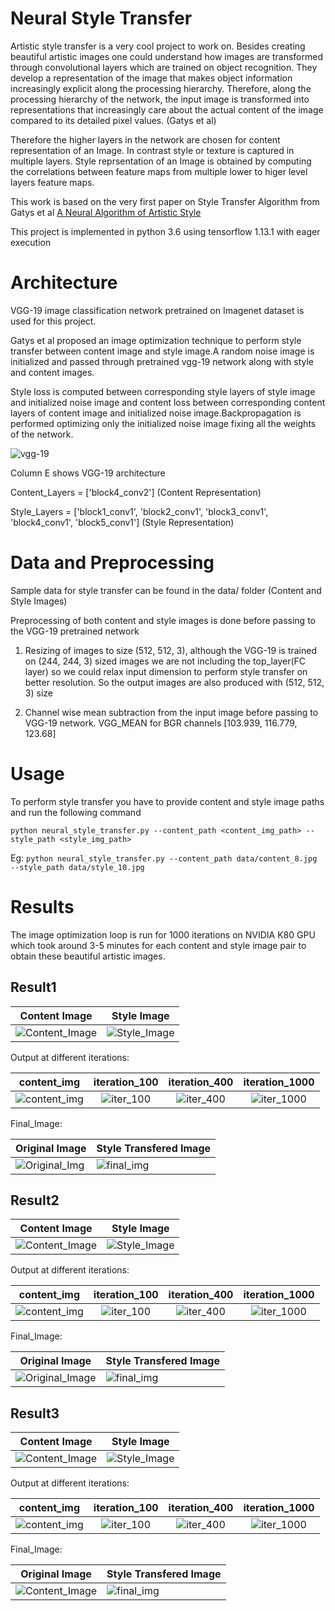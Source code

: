 # Neural Style Transfer

Artistic style transfer is a very cool project to work on. Besides creating beautiful artistic images one could understand how images are transformed through convolutional layers which are trained on object recognition. They develop a
representation of the image that makes object information increasingly explicit along the processing hierarchy. Therefore, along the processing hierarchy of the network, the input image
is transformed into representations that increasingly care about the actual content of the image compared to its detailed pixel values. (Gatys et al)

Therefore the higher layers in the network are chosen for content representation of an Image. In contrast style or texture is captured in multiple layers. Style reprsentation of an Image is obtained by computing the correlations between feature maps from multiple lower to higer level layers feature maps.

This work is based on the very first paper on Style Transfer Algorithm from Gatys et al [A Neural Algorithm of Artistic Style](https://arxiv.org/abs/1508.06576)

This project is implemented in python 3.6 using tensorflow 1.13.1  with eager execution

# Architecture

VGG-19 image classification network pretrained on Imagenet dataset is used for this project.

Gatys et al proposed an image optimization technique to perform style transfer between content image and style image.A random noise image is initialized and passed through pretrained vgg-19 network along with style and content images.

Style loss is computed between corresponding style layers of style image and initialized noise image and content loss between corresponding content layers of content image and initialized noise image.Backpropagation is performed optimizing only the initialized noise image fixing all the weights of the network.

![vgg-19](results/vgg.png)

Column E shows VGG-19 architecture

Content_Layers = ['block4_conv2']   (Content Representation)

Style_Layers = ['block1_conv1', 'block2_conv1', 'block3_conv1', 'block4_conv1', 'block5_conv1']  (Style Representation)
                       
# Data and Preprocessing

Sample data for style transfer can be found in the data/ folder (Content and Style Images)

Preprocessing of both content and style images is done before passing to the VGG-19 pretrained network

1. Resizing of images to size (512, 512, 3), although the VGG-19 is trained on (244, 244, 3) sized images we are not including the top_layer(FC layer) so we could relax input dimension to perform style transfer on better resolution.
   So the output images are also produced with (512, 512, 3) size

2. Channel wise mean subtraction from the input image before passing to VGG-19 network.
   VGG_MEAN for BGR channels [103.939, 116.779, 123.68]

# Usage

To perform style transfer you have to provide content and style image paths and run the following command

`python neural_style_transfer.py --content_path <content_img_path> --style_path <style_img_path>`

Eg: `python neural_style_transfer.py --content_path data/content_8.jpg --style_path data/style_10.jpg`


# Results

The image optimization loop is run for 1000 iterations on NVIDIA K80 GPU which took around 3-5 minutes for each content and style image pair to obtain these beautiful artistic images.
## Result1

| Content Image | Style Image |
| --- | ---|
|![Content_Image](results/content2_style2/content.jpg)|  ![Style_Image](results/content2_style2/style.jpg)|

 Output at different iterations:

| content_img | iteration_100 | iteration_400 | iteration_1000 |
| :---: | :---: | :---: | :---:|
|![content_img](results/content2_style2/content.jpg)|![iter_100](results/content2_style2/iteration_100.jpg)|![iter_400](results/content2_style2/iteration_400.jpg)|![iter_1000](results/content2_style2/iteration_1000.jpg)|

 Final_Image:
 
| Original Image | Style Transfered Image|
|---|---|
|![Original_Img](results/content2_style2/content.jpg)|![final_img](results/content2_style2/iteration_1000.jpg)|

## Result2

| Content Image | Style Image |
| --- | ---|
|![Content_Image](results/content4_style4/content.jpg)|  ![Style_Image](results/content4_style4/style.jpg)|

 Output at different iterations:

| content_img | iteration_100 | iteration_400 | iteration_1000 |
| :---: | :---: | :---: | :---:|
|![content_img](results/content4_style4/content.jpg)|![iter_100](results/content4_style4/iteration_100.jpg)|![iter_400](results/content4_style4/iteration_400.jpg)|![iter_1000](results/content4_style4/iteration_1000.jpg)|

 Final_Image:
 
|Original Image | Style Transfered Image|
|---|---|
|![Original_Image](results/content4_style4/content.jpg)|![final_img](results/content4_style4/iteration_1000.jpg)|

## Result3

| Content Image | Style Image |
| --- | ---|
|![Content_Image](results/content8_style10/content.jpg)|  ![Style_Image](results/content8_style10/style.jpg)|

 Output at different iterations:

| content_img | iteration_100 | iteration_400 | iteration_1000 |
| :---: | :---: | :---: | :---:|
|![content_img](results/content8_style10/content.jpg)|![iter_100](results/content8_style10/iteration_100.jpg)|![iter_400](results/content8_style10/iteration_400.jpg)|![iter_1000](results/content8_style10/iteration_1000.jpg)|

 Final_Image:

|Original Image | Style Transfered Image|
|---|---|
|![Content_Image](results/content8_style10/content.jpg)|![final_img](results/content8_style10/iteration_1000.jpg)|
